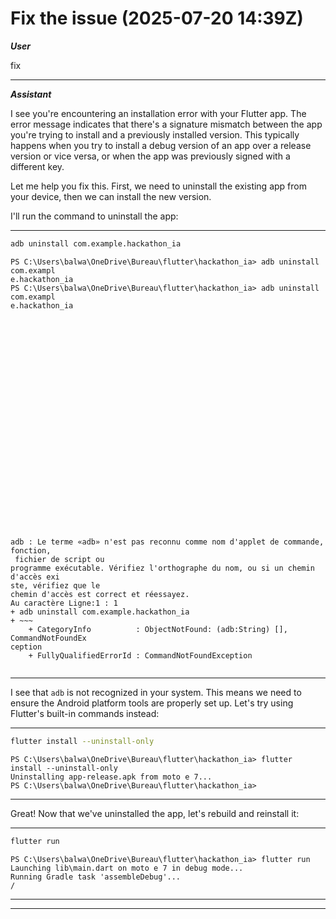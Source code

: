 <!-- Generated by SpecStory -->

# Fix the issue (2025-07-20 14:39Z)

_**User**_

fix

---

_**Assistant**_

I see you're encountering an installation error with your Flutter app. The error message indicates that there's a signature mismatch between the app you're trying to install and a previously installed version. This typically happens when you try to install a debug version of an app over a release version or vice versa, or when the app was previously signed with a different key.

Let me help you fix this. First, we need to uninstall the existing app from your device, then we can install the new version.

I'll run the command to uninstall the app:

---

```bash
adb uninstall com.example.hackathon_ia
```

```
PS C:\Users\balwa\OneDrive\Bureau\flutter\hackathon_ia> adb uninstall com.exampl
e.hackathon_ia
PS C:\Users\balwa\OneDrive\Bureau\flutter\hackathon_ia> adb uninstall com.exampl
e.hackathon_ia


























adb : Le terme «adb» n'est pas reconnu comme nom d'applet de commande, fonction,
 fichier de script ou 
programme exécutable. Vérifiez l'orthographe du nom, ou si un chemin d'accès exi
ste, vérifiez que le 
chemin d'accès est correct et réessayez.
Au caractère Ligne:1 : 1
+ adb uninstall com.example.hackathon_ia
+ ~~~
    + CategoryInfo          : ObjectNotFound: (adb:String) [], CommandNotFoundEx
ception
    + FullyQualifiedErrorId : CommandNotFoundException
 

```

---

I see that `adb` is not recognized in your system. This means we need to ensure the Android platform tools are properly set up. Let's try using Flutter's built-in commands instead:

---

```bash
flutter install --uninstall-only
```

```
PS C:\Users\balwa\OneDrive\Bureau\flutter\hackathon_ia> flutter install --uninstall-only
Uninstalling app-release.apk from moto e 7...
PS C:\Users\balwa\OneDrive\Bureau\flutter\hackathon_ia>
```

---

Great! Now that we've uninstalled the app, let's rebuild and reinstall it:

---

```bash
flutter run
```

```
PS C:\Users\balwa\OneDrive\Bureau\flutter\hackathon_ia> flutter run
Launching lib\main.dart on moto e 7 in debug mode...
Running Gradle task 'assembleDebug'...                                 /
```

---



---

